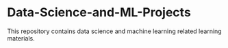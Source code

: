 # Data-Science-and-ML-Projects
This repository contains data science and machine learning related learning materials.
